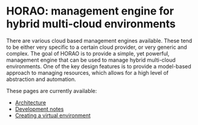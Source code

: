 # HORAO: management engine for hybrid multi-cloud environments

There are various cloud based management engines available. These tend to be either very specific to a certain cloud provider, or very generic and complex. The goal of HORAO is to provide a simple, yet powerful, management engine that can be used to manage hybrid multi-cloud environments. One of the key design features is to provide a model-based approach to managing resources, which allows for a high level of abstraction and automation.

These pages are currently available:
- [Architecture](./Architecture.md)
- [Development notes](./Development.md)
- [Creating a virtual environment](./VirtualEnvironment.md)
